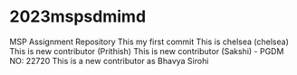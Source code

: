 # 2023mspsdmimd
MSP Assignment Repository
This my first commit 
This is chelsea (chelsea)
This is new contributor (Prithish)
This is new contributor (Sakshi) - PGDM NO: 22720
This is a new contributor as Bhavya Sirohi
